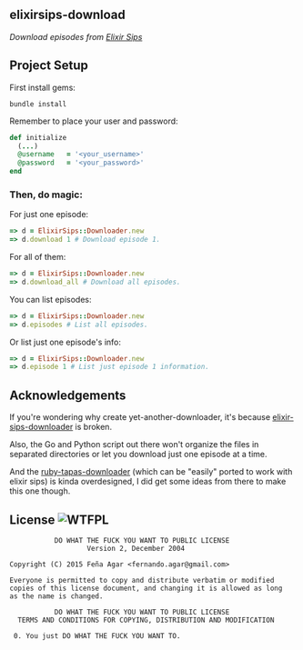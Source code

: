 elixirsips-download
--

_Download episodes from [Elixir Sips](http://elixirsips.com)_

## Project Setup

First install gems:

```shell
bundle install
```

Remember to place your user and password:

```ruby
def initialize
  (...)
  @username   = '<your_username>'
  @password   = '<your_password>'
end
```

### **Then, do magic:**

For just one episode:

```ruby
=> d = ElixirSips::Downloader.new
=> d.download 1 # Download episode 1.
```

For all of them:

```ruby
=> d = ElixirSips::Downloader.new
=> d.download_all # Download all episodes.
```

You can list episodes:

```ruby
=> d = ElixirSips::Downloader.new
=> d.episodes # List all episodes.
```

Or list just one episode's info:

```ruby
=> d = ElixirSips::Downloader.new
=> d.episode 1 # List just episode 1 information.
```

## Acknowledgements

If you're wondering why create yet-another-downloader, it's because [elixir-sips-downloader](https://github.com/benjamintanweihao/elixir-sips-downloader) is broken.

Also, the Go and Python script out there won't organize the files in separated directories or let you download just one episode at a time.

And the [ruby-tapas-downloader](https://github.com/stupied4ever/ruby-tapas-downloader) (which can be "easily" ported to work with elixir sips) is kinda overdesigned, I did get some ideas from there to make this one though.

License ![WTFPL](http://www.wtfpl.net/wp-content/uploads/2012/12/wtfpl-badge-2.png)
-------
               DO WHAT THE FUCK YOU WANT TO PUBLIC LICENSE
                       Version 2, December 2004

    Copyright (C) 2015 Feña Agar <fernando.agar@gmail.com>

    Everyone is permitted to copy and distribute verbatim or modified
    copies of this license document, and changing it is allowed as long
    as the name is changed.

               DO WHAT THE FUCK YOU WANT TO PUBLIC LICENSE
      TERMS AND CONDITIONS FOR COPYING, DISTRIBUTION AND MODIFICATION

     0. You just DO WHAT THE FUCK YOU WANT TO.
